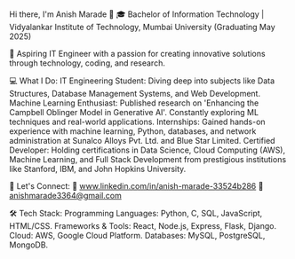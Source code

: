 Hi there, I'm Anish Marade 👋
🎓 Bachelor of Information Technology | Vidyalankar Institute of Technology, Mumbai University (Graduating May 2025)

🚀 Aspiring IT Engineer with a passion for creating innovative solutions through technology, coding, and research.


💻 What I Do:
IT Engineering Student: Diving deep into subjects like Data Structures, Database Management Systems, and Web Development.
Machine Learning Enthusiast: Published research on 'Enhancing the Campbell Oblinger Model in Generative AI'. Constantly exploring ML techniques and real-world applications.
Internships: Gained hands-on experience with machine learning, Python, databases, and network administration at Sunalco Alloys Pvt. Ltd. and Blue Star Limited.
Certified Developer: Holding certifications in Data Science, Cloud Computing (AWS), Machine Learning, and Full Stack Development from prestigious institutions like Stanford, IBM, and John Hopkins University.

🌟 Let's Connect:
💼 www.linkedin.com/in/anish-marade-33524b286
📧 anishmarade3364@gmail.com

🛠️ Tech Stack:
Programming Languages: Python, C, SQL, JavaScript, HTML/CSS.
Frameworks & Tools: React, Node.js, Express, Flask, Django.
Cloud: AWS, Google Cloud Platform.
Databases: MySQL, PostgreSQL, MongoDB.
